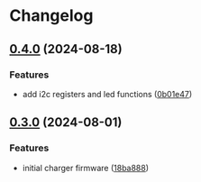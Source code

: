 # Changelog

## [0.4.0](https://github.com/mikesmitty/power-manifold/compare/charger-module-firmware-v0.3.0...charger-module-firmware-v0.4.0) (2024-08-18)


### Features

* add i2c registers and led functions ([0b01e47](https://github.com/mikesmitty/power-manifold/commit/0b01e478f39c8fec470629f8161a12b9826dd197))

## [0.3.0](https://github.com/mikesmitty/power-manifold/compare/charger-module-firmware-v0.2.0...charger-module-firmware-v0.3.0) (2024-08-01)


### Features

* initial charger firmware ([18ba888](https://github.com/mikesmitty/power-manifold/commit/18ba8886614f9ae0a21056d95de54454faf95615))
